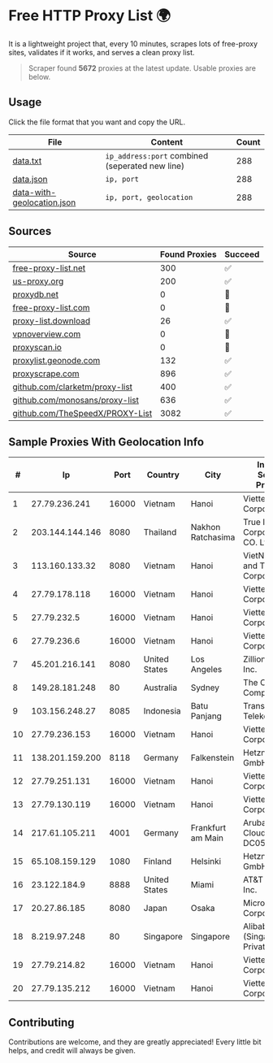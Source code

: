 
# Free HTTP Proxy List 🌍

It is a lightweight project that, every 10 minutes, scrapes lots of free-proxy sites, validates if it works, and serves a clean proxy list.


> Scraper found **5672** proxies at the latest update. Usable proxies are below.

## Usage

Click the file format that you want and copy the URL.


|File|Content|Count|
|----|-------|-----|
|[data.txt](https://raw.githubusercontent.com/themiralay/Proxy-List-World/master/data.txt)|`ip_address:port` combined (seperated new line)|288|
|[data.json](https://raw.githubusercontent.com/themiralay/Proxy-List-World/master/data.json)|`ip, port`|288|
|[data-with-geolocation.json](https://raw.githubusercontent.com/themiralay/Proxy-List-World/master/data-with-geolocation.json)|`ip, port, geolocation`|288|

## Sources

|Source|Found Proxies|Succeed|
|------|-------------|-------|
|[free-proxy-list.net](https://free-proxy-list.net)|300|✅|
|[us-proxy.org](https://www.us-proxy.org)|200|✅|
|[proxydb.net](http://proxydb.net)|0|🚫|
|[free-proxy-list.com](https://free-proxy-list.com/?page=&port=&type%5B%5D=http&type%5B%5D=https&up_time=0&search=Search)|0|🚫|
|[proxy-list.download](https://www.proxy-list.download/HTTP)|26|✅|
|[vpnoverview.com](https://vpnoverview.com/privacy/anonymous-browsing/free-proxy-servers)|0|🚫|
|[proxyscan.io](https://www.proxyscan.io)|0|🚫|
|[proxylist.geonode.com](https://proxylist.geonode.com/api/proxy-list?limit=300&page=1&sort_by=lastChecked&sort_type=desc&protocols=http,https)|132|✅|
|[proxyscrape.com](https://api.proxyscrape.com/v2/?request=displayproxies&protocol=http&timeout=10000&country=all&ssl=all&anonymity=all)|896|✅|
|[github.com/clarketm/proxy-list](https://raw.githubusercontent.com/clarketm/proxy-list/master/proxy-list-raw.txt)|400|✅|
|[github.com/monosans/proxy-list](https://raw.githubusercontent.com/monosans/proxy-list/main/proxies/http.txt)|636|✅|
|[github.com/TheSpeedX/PROXY-List](https://raw.githubusercontent.com/TheSpeedX/PROXY-List/master/http.txt)|3082|✅|


## Sample Proxies With Geolocation Info

|#|Ip|Port|Country|City|Internet Service Provider|
|-|--|----|-------|----|-------------------------|
|1|27.79.236.241|16000|Vietnam|Hanoi|Viettel Corporation|
|2|203.144.144.146|8080|Thailand|Nakhon Ratchasima|True Internet Corporation CO. Ltd.|
|3|113.160.133.32|8080|Vietnam|Hanoi|VietNam Post and Telecom Corporation|
|4|27.79.178.118|16000|Vietnam|Hanoi|Viettel Corporation|
|5|27.79.232.5|16000|Vietnam|Hanoi|Viettel Corporation|
|6|27.79.236.6|16000|Vietnam|Hanoi|Viettel Corporation|
|7|45.201.216.141|8080|United States|Los Angeles|Zillion Network Inc.|
|8|149.28.181.248|80|Australia|Sydney|The Constant Company|
|9|103.156.248.27|8085|Indonesia|Batu Panjang|Trans Media Telekomunikasi|
|10|27.79.236.153|16000|Vietnam|Hanoi|Viettel Corporation|
|11|138.201.159.200|8118|Germany|Falkenstein|Hetzner Online GmbH|
|12|27.79.251.131|16000|Vietnam|Hanoi|Viettel Corporation|
|13|27.79.130.119|16000|Vietnam|Hanoi|Viettel Corporation|
|14|217.61.105.211|4001|Germany|Frankfurt am Main|Aruba GmbH Cloud Network DC05|
|15|65.108.159.129|1080|Finland|Helsinki|Hetzner Online GmbH|
|16|23.122.184.9|8888|United States|Miami|AT&T Services, Inc.|
|17|20.27.86.185|8080|Japan|Osaka|Microsoft Corporation|
|18|8.219.97.248|80|Singapore|Singapore|Alibaba Cloud (Singapore) Private Limited|
|19|27.79.214.82|16000|Vietnam|Hanoi|Viettel Corporation|
|20|27.79.135.212|16000|Vietnam|Hanoi|Viettel Corporation|



## Contributing

Contributions are welcome, and they are greatly appreciated! Every
little bit helps, and credit will always be given.

